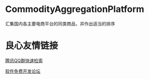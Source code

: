 # CommodityAggregationPlatform
汇集国内各主要电商平台的同类商品，并作出适当的排序



 # 良心友情链接

[腾讯QQ群快速检索](http://u.720life.cn/s/8cf73f7c)

[软件免费开发论坛](http://u.720life.cn/s/bbb01dc0)